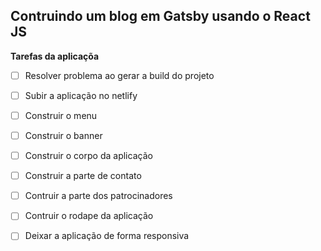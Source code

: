 ## Contruindo um blog em Gatsby usando o React JS

**Tarefas da aplicaçõa**

- [ ] Resolver problema ao gerar a build do projeto
- [ ] Subir a aplicação no netlify
- [ ] Construir o menu
- [ ] Construir o banner
- [ ] Construir o corpo da aplicação
- [ ] Construir a parte de contato
- [ ] Contruir a parte dos patrocinadores
- [ ] Contruir o rodape da aplicação

- [ ] Deixar a aplicação de forma responsiva
